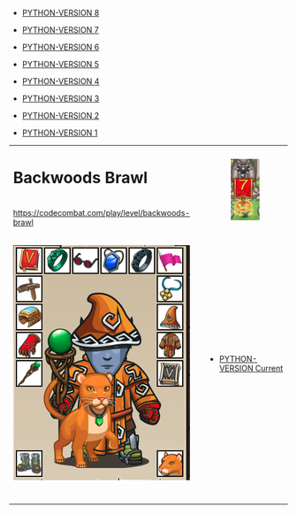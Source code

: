 <table>
<tr>
<td>

# Backwoods Brawl

</td>
<td rowspan="2" align="center">

![Hero Strike](strike.png?raw=true "Hero Strike")

</td>
</tr>
<tr>
<td>

https://codecombat.com/play/level/backwoods-brawl

</td>
</tr>
<tr>
<td>

![Hero Picture](hero.png?raw=true "Hero Picture")

</td>
<td>
<ul>
<li>

[PYTHON-VERSION Current](BackwoodsBrawl-Current.py)

</li>
</ul>
</td>
</tr>
<tr>
<td>&nbsp;
</td>
<ul>
<li>

[PYTHON-VERSION 8](BackwoodsBrawl9.py)

</li>
<li>

[PYTHON-VERSION 7](BackwoodsBrawl8.py)

</li>
<li>

[PYTHON-VERSION 6](BackwoodsBrawl6.py)

</li>
<li>

[PYTHON-VERSION 5](BackwoodsBrawl5.py)

</li>
<li>

[PYTHON-VERSION 4](BackwoodsBrawl4.py)

</li>
<li>

[PYTHON-VERSION 3](BackwoodsBrawl3.py)

</li>
<li>

[PYTHON-VERSION 2](BackwoodsBrawl2.py)

</li>
<li>

[PYTHON-VERSION 1](BackwoodsBrawl1.py)

</li>
</ul>
</td>
</tr>
<table>